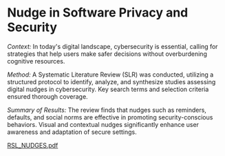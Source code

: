 # Nudge in Software Privacy and Security
*Context:* In today's digital landscape, cybersecurity is essential, calling for strategies that help users make safer decisions without overburdening cognitive resources.

*Method:* A Systematic Literature Review (SLR) was conducted, utilizing a structured protocol to identify, analyze, and synthesize studies assessing digital nudges in cybersecurity. Key search terms and selection criteria ensured thorough coverage.

*Summary of Results:* The review finds that nudges such as reminders, defaults, and social norms are effective in promoting security-conscious behaviors. Visual and contextual nudges significantly enhance user awareness and adaptation of secure settings.

[RSL_NUDGES.pdf](https://github.com/user-attachments/files/17740711/RSL_NUDGES.pdf)


